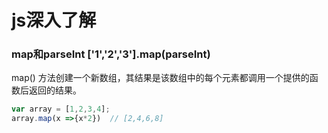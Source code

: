 js深入了解
====
### map和parseInt   ['1','2','3'].map(parseInt)
map() 方法创建一个新数组，其结果是该数组中的每个元素都调用一个提供的函数后返回的结果。
```javascript
var array = [1,2,3,4];
array.map(x =>{x*2})  // [2,4,6,8]

```
